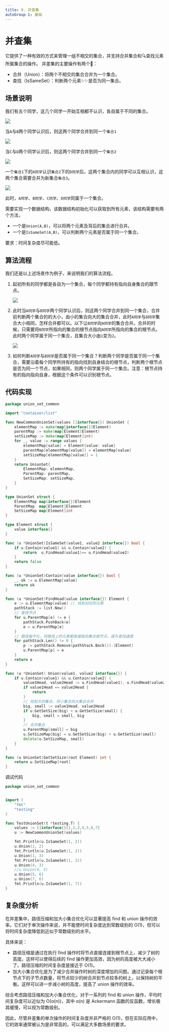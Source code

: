 ```yaml
---
title: 8. 并查集
autoGroup-1: 基础
---
```


# 并查集

它提供了一种有效的方式来管理一组不相交的集合，并支持合并集合和🔍查找元素所属集合的操作。
并差集的主要操作有两个🔀： 

- 合并（Union）：将两个不相交的集合合并为一个集合。
- 查找（IsSameSet）：判断两个元素✨✨是否为同一集合。

## 场景说明

我们有五个同学，这几个同学一开始互相都不认识，各自属于不同的集合。

![](/base_union_set_1.assets/union_set.drawio.png)

当`A`与`B`两个同学认识后，则这两个同学合并到同一个`集合1`

![](/base_union_set_1.assets/union_set_1.drawio.png)

当`C`与`D`两个同学认识后，则这两个同学合并到同一个`集合2`

![](/base_union_set_1.assets/union_set2.drawio.png)

一个`集合1`下的`A同学`认识`集合2`下的`D同学`后，这两个集合内的同学可以互相认识，这两个集合需要合并为新集合`集合3`。

![](/base_union_set_1.assets/union_set3.drawio.png)

此时，`A同学`、`B同学`、`C同学`、`D同学`同属于一个集合。

需要实现一个数据结构，该数据结构初始化可以获取到所有元素，该结构需要有两个方法，

- 一个是`Union(A,B)`，可以将两个元素及背后的集合进行合并。
- 一个是`IsSameSet(A,B)`，可以判断两个元素是否属于同一个集合。

要求：时间复杂度尽可能低。

## 算法流程

我们还是以上述场景作为例子，来说明我们的算法流程。

1. 起初所有的同学都是各自为一个集合，每个同学都持有指向自身集合的跟节点。

   ![](/base_union_set_1.assets/union_set_example1.drawio.png)

2. 此时当`A同学`与`B同学`两个同学认识后，则这两个同学合并到同一个集合，合并前判断两个集合的的大小，由小的集合向大的集合合并，此时`A同学`与`B同学`集合大小相同，怎样合并都可以。以下让`B同学`向`A同学`的集合合并。合并的时候，只需要将`B同学`所指向的集合的根节点指向`A同学`所指向的集合的根节点。此时两个同学属于同一个集合，且集合大小由`1`变为`2`。

   ![](/base_union_set_1.assets/union_set_example2.drawio.png)

3. 如何判断`A同学`与`B同学`是否属于同一个集合？判断两个同学是否属于同一个集合，需要沿着每个同学所持有的指向找到自身结合的根节点，判断两个根节点是否为同一个节点，如果相同，则两个同学属于同一个集合。注意：根节点持有的指向指向自身，根据这个条件可以识别根节点。

## 代码实现

```go
package union_set_common

import "container/list"

func NewCommonUnionSet(values []interface{}) UnionSet {
	elementMap := make(map[interface{}]Element)
	parentMap := make(map[Element]Element)
	setSizeMap := make(map[Element]int)
	for _, value := range values {
		elementMap[value] = Element{value: value}
		parentMap[elementMap[value]] = elementMap[value]
		setSizeMap[elementMap[value]] = 1
	}
	return UnionSet{
		ElementMap: elementMap,
		ParentMap: parentMap,
		SetSizeMap: setSizeMap,
	}
}

type UnionSet struct {
	ElementMap map[interface{}]Element
	ParentMap  map[Element]Element
	SetSizeMap map[Element]int
}

type Element struct {
	value interface{}
}

func (u *UnionSet)IsSameSet(value1, value2 interface{}) bool {
	if u.Contain(value1) && u.Contain(value2) {
		return  u.FindHead(value1)== u.FindHead(value2)
	}
	return false
}

func (u *UnionSet)Contain(value interface{}) bool {
	_, ok := u.ElementMap[value]
	return ok
}

func (u *UnionSet)FindHead(value interface{}) Element {
	e := u.ElementMap[value] // 找到对应的元素
	pathStack := list.New()
	// 查找节点
	for u.ParentMap[e] != e {
		pathStack.PushBack(e)
		e = u.ParentMap[e]
	}
	// 路径扁平化，将路径上的元素都直接指向集合根节点，提升查找速度
	for pathStack.Len() != 0 {
		p := pathStack.Remove(pathStack.Back()).(Element)
		u.ParentMap[p] = e
	}
	return e
}

func (u *UnionSet) Union(value1, value2 interface{}) {
	if u.Contain(value1) && u.Contain(value2) {
		value1Head, value2Head := u.FindHead(value1), u.FindHead(value2)
		if value1Head == value2Head {
			return
		}
		// 找到大的集合，将小集合向大集合合并
		big, small := value1Head, value2Head
		if u.GetSetSize(big) < u.GetSetSize(small) {
			big, small = small, big
		}
		// 合并集合
		u.ParentMap[small] = big
		u.SetSizeMap[big] = u.GetSetSize(big) + u.GetSetSize(small)
		delete(u.SetSizeMap, small)
	}
}

func (u UnionSet)GetSetSize(root Element) int {
	return u.SetSizeMap[root]
}
```

调试代码

```go
package union_set_common


import (
	"fmt"
	"testing"
)

func TestUnionSet(t *testing.T) {
	values := []interface{}{1,2,3,4,5,6,7}
	u := NewCommonUnionSet(values)

	fmt.Println(u.IsSameSet(1, 2))
	u.Union(1, 2)
	fmt.Println(u.IsSameSet(1, 2))
	u.Union(1, 3)
	fmt.Println(u.IsSameSet(1, 3))
	u.Union(4, 3)
	//u.Union(4, 5)
	u.Union(5, 6)
	u.Union(7, 6)
	fmt.Println(u.IsSameSet(1, 7))
}
```



## 复杂度分析

在并差集中，路径压缩和加大小集合优化可以显著提高 find 和 union 操作的效率。它们对于单次操作来说，并不能使时间复杂度达到常数级别的 O(1)，但可以将时间复杂度降低到近似于常数级别的水平。

具体来说：

- 路径压缩是通过在执行 find 操作时将节点直接连接到根节点上，减少了树的高度。这样可以使得后续的 find 操作更加高效，因为树的高度被大大减小了。路径压缩的时间复杂度是接近于 O(1)。
- 加大小集合优化是为了减少合并操作时树的深度增加的问题。通过记录每个根节点下的子节点数量，将节点较少的树合并到节点较多的树上，以保持树的平衡。这样可以进一步减小树的高度，提高了 union 操作的效率。

综合考虑路径压缩和加大小集合优化，对于一系列的 find 和 union 操作，平均时间复杂度可以近似为 O(α(n))，其中 α(n) 是 Ackermann 函数的反函数，增长极其缓慢，可以视为常数级别。

因此，尽管并差集的单次操作的时间复杂度并非严格的 O(1)，但在实际应用中，它的效率通常被认为是非常高的，可以满足大多数场景的要求。